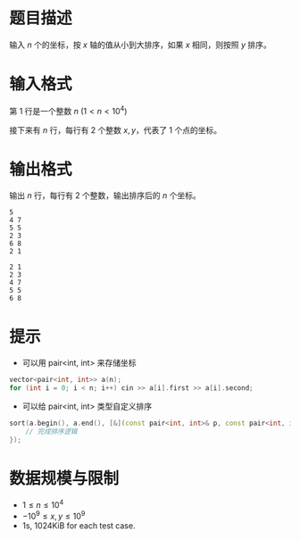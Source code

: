 # 题目描述

输入 $n$ 个的坐标，按 $x$ 轴的值从小到大排序，如果 $x$ 相同，则按照 $y$ 排序。

# 输入格式

第 1 行是一个整数 $n$ ($1 \lt n \lt 10^4$)

接下来有 $n$ 行，每行有 2 个整数 $x, y$，代表了 1 个点的坐标。

# 输出格式

输出 $n$ 行，每行有 2 个整数，输出排序后的 $n$ 个坐标。

```input1
5
4 7
5 5
2 3
6 8
2 1
```

```output1
2 1
2 3
4 7
5 5
6 8
```

# 提示
* 可以用 pair<int, int> 来存储坐标
```c++
vector<pair<int, int>> a(n);
for (int i = 0; i < n; i++) cin >> a[i].first >> a[i].second;
```
* 可以给 pair<int, int> 类型自定义排序
```c++
sort(a.begin(), a.end(), [&](const pair<int, int>& p, const pair<int, int>& q) {
    // 完成排序逻辑
});
```

# 数据规模与限制
* $1 \le n \le 10^4$
* $-10^9 \le x, y \le 10^9$
* 1s, 1024KiB for each test case.
